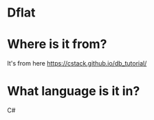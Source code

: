# Dflat

# Where is it from?
It's from here https://cstack.github.io/db_tutorial/

# What language is it in?
C#